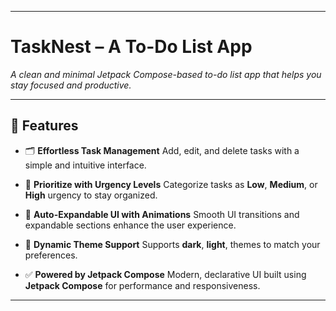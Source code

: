 

---

# **TaskNest – A To-Do List App**

*A clean and minimal Jetpack Compose-based to-do list app that helps you stay focused and productive.*

---

## 🚀 Features

* 🗂️ **Effortless Task Management**
  Add, edit, and delete tasks with a simple and intuitive interface.

* 🎯 **Prioritize with Urgency Levels**
  Categorize tasks as **Low**, **Medium**, or **High** urgency to stay organized.

* 📅 **Auto-Expandable UI with Animations**
  Smooth UI transitions and expandable sections enhance the user experience.

* 🌈 **Dynamic Theme Support**
  Supports **dark**, **light**,  themes to match your preferences.



* ✅ **Powered by Jetpack Compose**
  Modern, declarative UI built using **Jetpack Compose** for performance and responsiveness.

---


